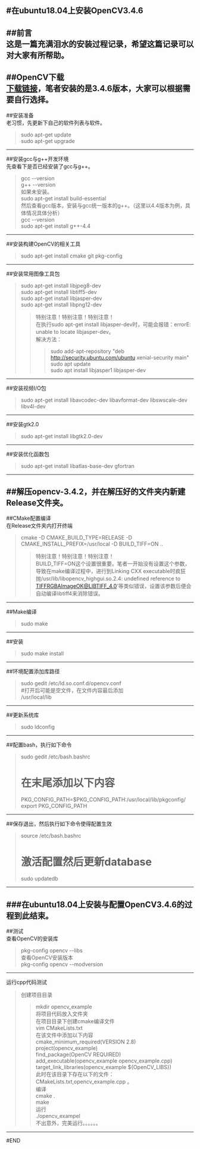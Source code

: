 #在ubuntu18.04上安装OpenCV3.4.6  
---  
##前言  
这是一篇充满泪水的安装过程记录，希望这篇记录可以对大家有所帮助。  
---  
##OpenCV下载  
[下载链接](https://opencv.org/releases.html)，笔者安装的是3.4.6版本，大家可以根据需要自行选择。  
---  
##安装准备  
老习惯，先更新下自己的软件列表与软件。  
>sudo apt-get update  
>sudo apt-get upgrade  
---  
##安装gcc与g++开发环境  
先查看下是否已经安装了gcc与g++。 
>gcc --version  
>g++ --version  
如果未安装。  
>sudo apt-get install build-essential  
然后查看gcc版本，安装与gcc统一版本的g++。（这里以4.4版本为例，具体情况具体分析）  
>gcc --version  
>sudo apt-get install g++-4.4  
---  
##安装构建OpenCV的相关工具  
>sudo apt-get install cmake git pkg-config   
---  
##安装常用图像工具包  
>sudo apt-get install libjpeg8-dev   
>sudo apt-get install libtiff5-dev   
>sudo apt-get install libjasper-dev   
>sudo apt-get install libpng12-dev   
>>特别注意！特别注意！特别注意！  
>>在执行sudo apt-get install libjasper-dev时，可能会报错：errorE: unable to locate libjasper-dev。  
>>解决方法：  
>>>sudo add-apt-repository "deb http://security.ubuntu.com/ubuntu xenial-security main"  
>>>sudo apt update  
>>>sudo apt install libjasper1 libjasper-dev   
---   
##安装视频I/O包   
>sudo apt-get install libavcodec-dev libavformat-dev libswscale-dev libv4l-dev  
---  
##安装gtk2.0  
>sudo apt-get install libgtk2.0-dev  
---  
##安装优化函数包  
>sudo apt-get install libatlas-base-dev gfortran  
---  
##解压opencv-3.4.2，并在解压好的文件夹内新建Release文件夹。  
---  
##CMake配置编译  
在Release文件夹内打开终端  
>cmake -D CMAKE_BUILD_TYPE=RELEASE -D CMAKE_INSTALL_PREFIX=/usr/local -D BUILD_TIFF=ON ..   
>>特别注意！特别注意！特别注意！  
>>BUILD_TIFF=ON这个设置很重要。笔者一开始没有设置这个参数，导致在make编译过程中，进行到Linking CXX executable时疯狂抛/usr/lib/libopencv_highgui.so.2.4: undefined reference to TIFFRGBAImageOK@LIBTIFF_4.0'等类似错误，设置该参数后便会自动编译libtiff4来消除错误。  
---  
##Make编译  
>sudo make  
---  
##安装  
>sudo make install  
---  
##环境配置添加库路径  
>sudo gedit /etc/ld.so.conf.d/opencv.conf   
>#打开后可能是空文件，在文件内容最后添加  
>/usr/local/lib  
---  
##更新系统库  
>sudo ldconfig  
---  
##配置bash，执行如下命令  
>sudo gedit /etc/bash.bashrc  
># 在末尾添加以下内容  
>PKG_CONFIG_PATH=$PKG_CONFIG_PATH:/usr/local/lib/pkgconfig/  
>export PKG_CONFIG_PATH  
---  
##保存退出，然后执行如下命令使得配置生效  
>source /etc/bash.bashrc  
># 激活配置然后更新database  
>sudo updatedb   
---  
###在ubuntu18.04上安装与配置OpenCV3.4.6的过程到此结束。  
---   
##测试   
查看OpenCV的安装库   
>pkg-config opencv --libs   
查看OpenCV安装版本   
>pkg-config opencv --modversion   
---  
运行cpp代码测试  
>创建项目目录  
>>mkdir opencv_example  
>将项目代码放入文件夹  
>在项目目录下创建cmake编译文件   
>>vim CMakeLists.txt  
>在该文件中添加以下内容    
>>cmake_minimum_required(VERSION 2.8)  
>>project(opencv_example)  
>>find_package(OpenCV REQUIRED)  
>>add_executable(opencv_example opencv_example.cpp)  
>>target_link_libraries(opencv_example ${OpenCV_LIBS})   
>此时在该目录下存在以下的文件： CMakeLists.txt,opencv_example.cpp 。   
>编译    
>>cmake .   
>>make   
>运行   
>>./opencv_exampel   
>不出意外，完美运行。。。。。。  
---   
#END  
